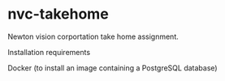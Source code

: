 # nvc-takehome
Newton vision corportation take home assignment.

Installation requirements

Docker (to install an image containing a PostgreSQL database)
